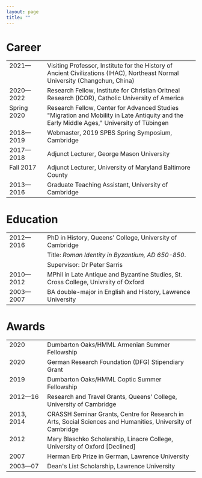 ```yaml
---
layout: page
title: ""
---
```


# Career

<table style="width:100%">
<tr>
    <td style= "vertical-align:top">2021—</td>
    <td>Visiting Professor, Institute for the History of Ancient Civilizations (IHAC), Northeast Normal University (Changchun, China)</td>
  </tr>  <tr>
    <td style= "vertical-align:top">2020—2022</td>
    <td>Research Fellow, Institute for Christian Oritneal Research (ICOR), Catholic University of America</td>
  </tr>
  <tr>
  <td style= "vertical-align:top">Spring 2020</td>
    <td>Research Fellow, Center for Advanced Studies "Migration and Mobility in Late Antiquity and the Early Middle Ages," University of Tübingen</td>
  </tr>
  <tr>   <td style= "vertical-align:top">2018—2019</td>
    <td>Webmaster, 2019 SPBS Spring Symposium, Cambridge</td>
  </tr>
  <tr>
    <td style="width:20%; vertical-align:top">2017—2018</td>
    <td style="width:80%">Adjunct Lecturer, George Mason University</td>
  </tr>
  <tr>
    <td style= "vertical-align:top">Fall 2017</td>
    <td>Adjunct Lecturer, University of Maryland Baltimore County</td>
  </tr>
  <tr>
    <td style= "vertical-align:top">2013—2016</td>
    <td>Graduate Teaching Assistant, University of Cambridge</td>
  </tr></table> 

# Education

<table style="width:100%">
  <tr>
    <td style="width:20%; vertical-align:top">2012—2016</td>
    <td style="width:80%">PhD in History, Queens' College, University of Cambridge</td>
  </tr>
  <tr>
    <td></td>
    <td>Title: <i>Roman Identity in Byzantium, AD 650-850</i>.</td>
  </tr>
  <tr>
    <td></td>
    <td>Supervisor: Dr Peter Sarris</td>
  </tr>
  <tr>
    <td style= "vertical-align:top">2010—2012</td>
    <td>MPhil in Late Antique and Byzantine Studies, St. Cross College, Univrsity of Oxford</td>
  </tr>
  <tr>
    <td style= "vertical-align:top">2003—2007</td>
    <td>BA double-major in English and History, Lawrence University</td>
  </tr></table> 

# Awards

<table style="width:100%">
  <tr>
    <td style="width:20%; vertical-align:top">2020</td>
    <td style="width:80%">Dumbarton Oaks/HMML Armenian Summer Fellowship</td>
  </tr>
  <tr>
    <td style="width:20%; vertical-align:top">2020</td>
    <td style="width:80%">German Research Foundation (DFG) Stipendiary Grant</td>
  </tr>
  <tr>
    <td style="width:20%; vertical-align:top">2019</td>
    <td style="width:80%">Dumbarton Oaks/HMML Coptic Summer Fellowship</td>
  </tr>
  <tr>
    <td style= "vertical-align:top">2012—16</td>
    <td>Research and Travel Grants, Queens' College, University of Cambridge</td>
  </tr>
  <tr>
    <td style= "vertical-align:top">2013, 2014</td>
    <td>CRASSH Seminar Grants, Centre for Research in Arts, Social Sciences and Humanities, University of Cambridge</td>
  </tr>
  <tr>
    <td style= "vertical-align:top">2012</td>
    <td>Mary Blaschko Scholarship, Linacre College, University of Oxford [Declined]</td>
  </tr>
  <tr>
    <td style= "vertical-align:top">2007</td>
    <td>Herman Erb Prize in German, Lawrence University</td>
  </tr>
  <tr>
    <td style= "vertical-align:top">2003—07</td>
    <td>Dean's List Scholarship, Lawrence University</td>
  </tr></table> 
